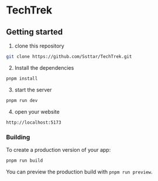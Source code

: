 # TechTrek

## Getting started

1. clone this repository
```bash
git clone https://github.com/Ssttar/TechTrek.git
```
2. Install the dependencies 
 ```bash
 pnpm install
 ```
3. start the server 
  ```bash
  pnpm run dev
  ```
4. open your website
  ```
  http://localhost:5173
  ```

### Building

To create a production version of your app:

```bash
pnpm run build
```

You can preview the production build with `pnpm run preview`.
